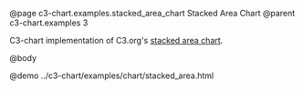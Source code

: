 @page c3-chart.examples.stacked_area_chart Stacked Area Chart
@parent c3-chart.examples 3

C3-chart implementation of C3.org's [stacked area chart](http://c3js.org/samples/chart_area_stacked.html).

@body

@demo ../c3-chart/examples/chart/stacked_area.html